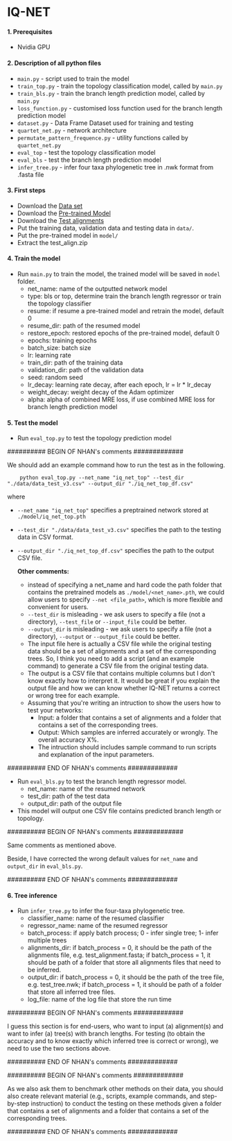 # IQ-NET
#### 1. Prerequisites
- Nvidia GPU

#### 2. Description of all python files
- `main.py` - script used to train the model
- `train_top.py` - train the topology classification model, called by `main.py`
- `train_bls.py` - train the branch length prediction model, called by `main.py`
- `loss_function.py` - customised loss function used for the branch length prediction model
- `dataset.py` - Data Frame Dataset used for training and testing
- `quartet_net.py` - network architecture
- `permutate_pattern_frequence.py` - utility functions called by `quartet_net.py`
- `eval_top` - test the topology classification model
- `eval_bls` - test the branch length prediction model
- `infer_tree.py` - infer four taxa phylogenetic tree in .nwk format from .fasta file

#### 3. First steps
- Download the [Data set](https://drive.google.com/file/d/1NmV3VpgdcaW8SQu3QHMDZR6WzJ4nSHqT/view?usp=sharing)
- Download the [Pre-trained Model](https://drive.google.com/file/d/11yfYPV7zuQKUclLUBxSytUFyQ2VJgqqv/view?usp=sharing)
- Download the [Test alignments](https://drive.google.com/file/d/16W6JBfJzFxfoJjaRXLBHMiraPV-Dx4Pq/view?usp=sharing)
- Put the training data, validation data and testing data in `data/`.
- Put the pre-trained model in `model/`
- Extract the test_align.zip

#### 4. Train the model
- Run `main.py` to train the model, the trained model will be saved in `model` folder.
  - net_name: name of the outputted network model
  - type: bls or top, determine train the branch length regressor or train the topology classifier
  - resume: if resume a pre-trained model and retrain the model, default 0
  - resume_dir: path of the resumed model
  - restore_epoch: restored epochs of the pre-trained model, default 0
  - epochs: training epochs
  - batch_size: batch size
  - lr: learning rate
  - train_dir: path of the training data
  - validation_dir: path of the validation data
  - seed: random seed
  - lr_decay: learning rate decay, after each epoch, lr = lr * lr_decay
  - weight_decay: weight decay of the Adam optimizer
  - alpha: alpha of combined MRE loss, if use combined MRE loss for branch length prediction model

#### 5. Test the model
- Run `eval_top.py` to test the topology prediction model

########## BEGIN OF NHAN's comments #############


We should add an example command how to run the test as in the following.

	    python eval_top.py --net_name "iq_net_top" --test_dir "./data/data_test_v3.csv" --output_dir "./iq_net_top_df.csv"
	    
where 

  - `--net_name "iq_net_top"` specifies a preptrained network stored at `./model/iq_net_top.pth`
  - `--test_dir "./data/data_test_v3.csv"` specifies the path to the testing data in CSV format.
  - `--output_dir "./iq_net_top_df.csv"` specifies the path to the output CSV file.
	    
	**Other comments:**
	- instead of specifying a net\_name and hard code the path folder that contains the pretrained models as `./model/<net_name>.pth`, we could allow users to specify `--net <file_path>`, which is more flexible and convenient for users.
	- `--test_dir` is misleading - we ask users to specify a file (not a directory), `--test_file` or `--input_file` could be better.
	- `--output_dir` is misleading - we ask users to specify a file (not a directory), `--output` or `--output_file` could be better.
	- The input file here is actually a CSV file while the original testing data should be a set of alignments and a set of the corresponding trees. So, I think you need to add a script (and an example command) to generate a CSV file from the original testing data.
	- The output is a CSV file that contains multiple columns but I don't know exactly how to interpret it. It would be great if you explain the output file and how we can know whether IQ-NET returns a correct or wrong tree for each example.
	- Assuming that you're writing an intruction to show the users how to test your networks:
	  + Input: a folder that contains a set of alignments and a folder that contains a set of the corresponding trees.
	  + Output: Which samples are inferred accurately or wrongly. The overall accuracy X%.
	  + The intruction should includes sample command to run scripts and explanation of the input parameters.

########## END OF NHAN's comments #############

- Run `eval_bls.py` to test the branch length regressor model.
  - net_name: name of the resumed network
  - test_dir: path of the test data
  - output_dir: path of the output file
- This model will output one CSV file contains predicted branch length or topology.

########## BEGIN OF NHAN's comments #############

Same comments as mentioned above.

Beside, I have corrected the wrong default values for `net_name` and `output_dir` in `eval_bls.py`.


########## END OF NHAN's comments #############



#### 6. Tree inference
- Run `infer_tree.py` to infer the four-taxa phylogenetic tree.
  - classifier_name: name of the resumed classifier
  - regressor_name: name of the resumed regressor
  - batch_process: if apply batch process; 0 - infer single tree; 1- infer multiple trees
  - alignments_dir: if batch_process = 0, it should be the path of the alignments file, e.g. test_alignment.fasta; if batch_process = 1, it should be path of a folder that store all alignments files that need to be inferred. 
  - output_dir: if batch_process = 0, it should be the path of the tree file, e.g. test_tree.nwk; if batch_process = 1, it should be path of a folder that store all inferred tree files.
  - log_file: name of the log file that store the run time

  
########## BEGIN OF NHAN's comments #############

I guess this section is for end-users, who want to input (a) alignment(s) and want to infer (a) tree(s) with branch lengths. For testing (to obtain the accuracy and to know exactly which inferred tree is correct or wrong), we need to use the two sections above.

########## END OF NHAN's comments #############


########## BEGIN OF NHAN's comments #############

As we also ask them to benchmark other methods on their data, you should also create relevant material (e.g., scripts, example commands, and step-by-step instruction) to conduct the testing on these methods given a folder that contains a set of alignments and a folder that contains a set of the corresponding trees.

########## END OF NHAN's comments #############